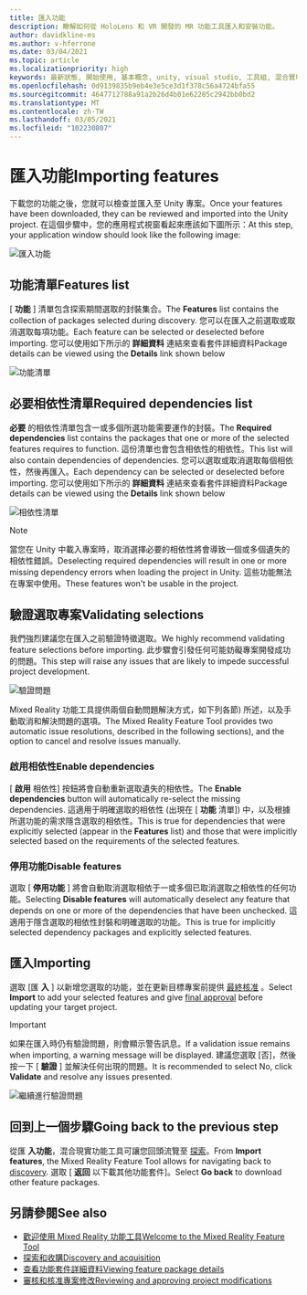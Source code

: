 ```yaml
---
title: 匯入功能
description: 瞭解如何從 HoloLens 和 VR 開發的 MR 功能工具匯入和安裝功能。
author: davidkline-ms
ms.author: v-hferrone
ms.date: 03/04/2021
ms.topic: article
ms.localizationpriority: high
keywords: 最新狀態, 開始使用, 基本概念, unity, visual studio, 工具組, 混合實境頭戴式裝置, windows 混合實境頭戴式裝置, 虛擬實境頭戴式裝置, 安裝, Windows, HoloLens, 模擬器, unreal, openxr
ms.openlocfilehash: 0d9139835b9eb4e3e5ce3d1f378c56a4724bfa55
ms.sourcegitcommit: 4647712788a91a2b26d4b01e62285c2942bb0bd2
ms.translationtype: MT
ms.contentlocale: zh-TW
ms.lasthandoff: 03/05/2021
ms.locfileid: "102230807"
---
```

# <a name="importing-features"></a><span data-ttu-id="be01b-104">匯入功能</span><span class="sxs-lookup"><span data-stu-id="be01b-104">Importing features</span></span>

<span data-ttu-id="be01b-105">下載您的功能之後，您就可以檢查並匯入至 Unity 專案。</span><span class="sxs-lookup"><span data-stu-id="be01b-105">Once your features have been downloaded, they can be reviewed and imported into the Unity project.</span></span> <span data-ttu-id="be01b-106">在這個步驟中，您的應用程式視窗看起來應該如下圖所示：</span><span class="sxs-lookup"><span data-stu-id="be01b-106">At this step, your application window should look like the following image:</span></span>

![匯入功能](images/FeatureToolImport.png)

## <a name="features-list"></a><span data-ttu-id="be01b-108">功能清單</span><span class="sxs-lookup"><span data-stu-id="be01b-108">Features list</span></span>

<span data-ttu-id="be01b-109">[ **功能** ] 清單包含探索期間選取的封裝集合。</span><span class="sxs-lookup"><span data-stu-id="be01b-109">The **Features** list contains the collection of packages selected during discovery.</span></span> <span data-ttu-id="be01b-110">您可以在匯入之前選取或取消選取每項功能。</span><span class="sxs-lookup"><span data-stu-id="be01b-110">Each feature can be selected or deselected before importing.</span></span> <span data-ttu-id="be01b-111">您可以使用如下所示的 **詳細資料** 連結來查看套件詳細資料</span><span class="sxs-lookup"><span data-stu-id="be01b-111">Package details can be viewed using the **Details** link shown below</span></span>

![功能清單](images/FeaturesList.png)

## <a name="required-dependencies-list"></a><span data-ttu-id="be01b-113">必要相依性清單</span><span class="sxs-lookup"><span data-stu-id="be01b-113">Required dependencies list</span></span>

<span data-ttu-id="be01b-114">**必要** 的相依性清單包含一或多個所選功能需要運作的封裝。</span><span class="sxs-lookup"><span data-stu-id="be01b-114">The **Required dependencies** list contains the packages that one or more of the selected features requires to function.</span></span> <span data-ttu-id="be01b-115">這份清單也會包含相依性的相依性。</span><span class="sxs-lookup"><span data-stu-id="be01b-115">This list will also contain dependencies of dependencies.</span></span> <span data-ttu-id="be01b-116">您可以選取或取消選取每個相依性，然後再匯入。</span><span class="sxs-lookup"><span data-stu-id="be01b-116">Each dependency can be selected or deselected before importing.</span></span> <span data-ttu-id="be01b-117">您可以使用如下所示的 **詳細資料** 連結來查看套件詳細資料</span><span class="sxs-lookup"><span data-stu-id="be01b-117">Package details can be viewed using the **Details** link shown below</span></span>

![相依性清單](images/RequiredDependencyList.png)

> [!NOTE]
> <span data-ttu-id="be01b-119">當您在 Unity 中載入專案時，取消選擇必要的相依性將會導致一個或多個遺失的相依性錯誤。</span><span class="sxs-lookup"><span data-stu-id="be01b-119">Deselecting required dependencies will result in one or more missing dependency errors when loading the project in Unity.</span></span> <span data-ttu-id="be01b-120">這些功能無法在專案中使用。</span><span class="sxs-lookup"><span data-stu-id="be01b-120">These features won't be usable in the project.</span></span>

## <a name="validating-selections"></a><span data-ttu-id="be01b-121">驗證選取專案</span><span class="sxs-lookup"><span data-stu-id="be01b-121">Validating selections</span></span>

<span data-ttu-id="be01b-122">我們強烈建議您在匯入之前驗證特徵選取。</span><span class="sxs-lookup"><span data-stu-id="be01b-122">We highly recommend validating feature selections before importing.</span></span> <span data-ttu-id="be01b-123">此步驟會引發任何可能妨礙專案開發成功的問題。</span><span class="sxs-lookup"><span data-stu-id="be01b-123">This step will raise any issues that are likely to impede successful project development.</span></span>

![驗證問題](images/ValidationIssues.png)

<span data-ttu-id="be01b-125">Mixed Reality 功能工具提供兩個自動問題解決方式，如下列各節) 所述，以及手動取消和解決問題的選項。</span><span class="sxs-lookup"><span data-stu-id="be01b-125">The Mixed Reality Feature Tool provides two automatic issue resolutions, described in the following sections), and the option to cancel and resolve issues manually.</span></span>

### <a name="enable-dependencies"></a><span data-ttu-id="be01b-126">啟用相依性</span><span class="sxs-lookup"><span data-stu-id="be01b-126">Enable dependencies</span></span>

<span data-ttu-id="be01b-127">[ **啟用** 相依性] 按鈕將會自動重新選取遺失的相依性。</span><span class="sxs-lookup"><span data-stu-id="be01b-127">The **Enable dependencies** button will automatically re-select the missing dependencies.</span></span> <span data-ttu-id="be01b-128">這適用于明確選取的相依性 (出現在 [ **功能** 清單]) 中，以及根據所選功能的需求隱含選取的相依性。</span><span class="sxs-lookup"><span data-stu-id="be01b-128">This is true for dependencies that were explicitly selected (appear in the **Features** list) and those that were implicitly selected based on the requirements of the selected features.</span></span>

### <a name="disable-features"></a><span data-ttu-id="be01b-129">停用功能</span><span class="sxs-lookup"><span data-stu-id="be01b-129">Disable features</span></span>

<span data-ttu-id="be01b-130">選取 [ **停用功能** ] 將會自動取消選取相依于一或多個已取消選取之相依性的任何功能。</span><span class="sxs-lookup"><span data-stu-id="be01b-130">Selecting **Disable features** will automatically deselect any feature that depends on one or more of the dependencies that have been unchecked.</span></span> <span data-ttu-id="be01b-131">這適用于隱含選取的相依性封裝和明確選取的功能。</span><span class="sxs-lookup"><span data-stu-id="be01b-131">This is true for implicitly selected dependency packages and explicitly selected features.</span></span>

## <a name="importing"></a><span data-ttu-id="be01b-132">匯入</span><span class="sxs-lookup"><span data-stu-id="be01b-132">Importing</span></span>

<span data-ttu-id="be01b-133">選取 [匯 **入** ] 以新增您選取的功能，並在更新目標專案前提供 [最終核准](reviewing-changes.md) 。</span><span class="sxs-lookup"><span data-stu-id="be01b-133">Select **Import** to add your selected features and give [final approval](reviewing-changes.md) before updating your target project.</span></span>

> [!IMPORTANT]
> <span data-ttu-id="be01b-134">如果在匯入時仍有驗證問題，則會顯示警告訊息。</span><span class="sxs-lookup"><span data-stu-id="be01b-134">If a validation issue remains when importing, a warning message will be displayed.</span></span> <span data-ttu-id="be01b-135">建議您選取 [否]，然後按一下 [ **驗證** ] 並解決任何出現的問題。</span><span class="sxs-lookup"><span data-stu-id="be01b-135">It is recommended to select No, click **Validate** and resolve any issues presented.</span></span>
>
> ![繼續進行驗證問題](images/ValidationContinueAnyway.png)

## <a name="going-back-to-the-previous-step"></a><span data-ttu-id="be01b-137">回到上一個步驟</span><span class="sxs-lookup"><span data-stu-id="be01b-137">Going back to the previous step</span></span>

<span data-ttu-id="be01b-138">從匯 **入功能**，混合現實功能工具可讓您回頭流覽至 [探索](discovering-features.md)。</span><span class="sxs-lookup"><span data-stu-id="be01b-138">From **Import features**, the Mixed Reality Feature Tool allows for navigating back to [discovery](discovering-features.md).</span></span> <span data-ttu-id="be01b-139">選取 [ **返回** 以下載其他功能套件]。</span><span class="sxs-lookup"><span data-stu-id="be01b-139">Select **Go back** to download other feature packages.</span></span>

## <a name="see-also"></a><span data-ttu-id="be01b-140">另請參閱</span><span class="sxs-lookup"><span data-stu-id="be01b-140">See also</span></span>

- [<span data-ttu-id="be01b-141">歡迎使用 Mixed Reality 功能工具</span><span class="sxs-lookup"><span data-stu-id="be01b-141">Welcome to the Mixed Reality Feature Tool</span></span>](welcome-to-mr-feature-tool.md)
- [<span data-ttu-id="be01b-142">探索和收購</span><span class="sxs-lookup"><span data-stu-id="be01b-142">Discovery and acquisition</span></span>](discovering-features.md)
- [<span data-ttu-id="be01b-143">查看功能套件詳細資料</span><span class="sxs-lookup"><span data-stu-id="be01b-143">Viewing feature package details</span></span>](viewing-package-details.md)
- [<span data-ttu-id="be01b-144">審核和核准專案修改</span><span class="sxs-lookup"><span data-stu-id="be01b-144">Reviewing and approving project modifications</span></span>](reviewing-changes.md)